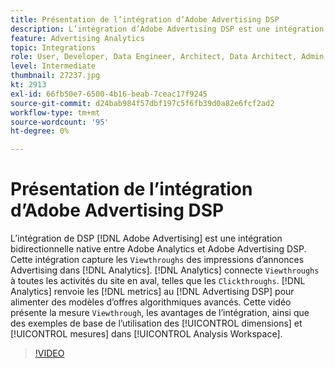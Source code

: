 ```yaml
---
title: Présentation de l’intégration d’Adobe Advertising DSP
description: L’intégration d’Adobe Advertising DSP est une intégration bidirectionnelle native entre Adobe Analytics et Adobe Advertising DSP.
feature: Advertising Analytics
topic: Integrations
role: User, Developer, Data Engineer, Architect, Data Architect, Admin, Leader
level: Intermediate
thumbnail: 27237.jpg
kt: 2913
exl-id: 66fb50e7-6500-4b16-beab-7ceac17f9245
source-git-commit: d24bab984f57dbf197c5f6fb39d0a82e6fcf2ad2
workflow-type: tm+mt
source-wordcount: '95'
ht-degree: 0%

---
```


# Présentation de l’intégration d’Adobe Advertising DSP

L’intégration de DSP [!DNL Adobe Advertising] est une intégration bidirectionnelle native entre Adobe Analytics et Adobe Advertising DSP. Cette intégration capture les `Viewthroughs` des impressions d’annonces Advertising dans [!DNL Analytics]. [!DNL Analytics] connecte `Viewthroughs` à toutes les activités du site en aval, telles que les `Clickthroughs`. [!DNL Analytics] renvoie les [!DNL metrics] au [!DNL Advertising DSP] pour alimenter des modèles d’offres algorithmiques avancés. Cette vidéo présente la mesure `Viewthrough`, les avantages de l’intégration, ainsi que des exemples de base de l’utilisation des [!UICONTROL dimensions] et [!UICONTROL mesures] dans [!UICONTROL Analysis Workspace].

>[!VIDEO](https://video.tv.adobe.com/v/327663/?quality=12&learn=on&captions=fre_fr)
